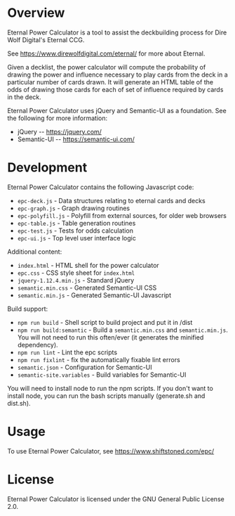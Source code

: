 # Overview

Eternal Power Calculator is a tool to assist the deckbuilding process
for Dire Wolf Digital's Eternal CCG.

See https://www.direwolfdigital.com/eternal/ for more about Eternal.

Given a decklist, the power calculator will compute the probability of
drawing the power and influence necessary to play cards from the deck
in a particular number of cards drawn.  It will generate an HTML table
of the odds of drawing those cards for each of set of influence
required by cards in the deck.

Eternal Power Calculator uses jQuery and Semantic-UI as a foundation.
See the following for more information:

* jQuery -- https://jquery.com/
* Semantic-UI -- https://semantic-ui.com/

# Development

Eternal Power Calculator contains the following Javascript code:

* `epc-deck.js` - Data structures relating to eternal cards and decks
* `epc-graph.js` - Graph drawing routines
* `epc-polyfill.js` - Polyfill from external sources, for older web browsers
* `epc-table.js` - Table generation routines
* `epc-test.js` - Tests for odds calculation
* `epc-ui.js` - Top level user interface logic

Additional content:

* `index.html` - HTML shell for the power calculator
* `epc.css` - CSS style sheet for `index.html`
* `jquery-1.12.4.min.js` - Standard jQuery
* `semantic.min.css` - Generated Semantic-UI CSS
* `semantic.min.js` - Generated Semantic-UI Javascript

Build support:

* `npm run build` - Shell script to build project and put it in /dist
* `npm run build:semantic` - Build a `semantic.min.css` and `semantic.min.js`. 
   You will not need to run this often/ever (it generates the minified dependency).
* `npm run lint` - Lint the epc scripts
* `npm run fixlint` - fix the automatically fixable lint errors
* `semantic.json` - Configuration for Semantic-UI 
* `semantic-site.variables` - Build variables for Semantic-UI

You will need to install node to run the npm scripts. If you don't want
to install node, you can run the bash scripts manually (generate.sh and dist.sh).

# Usage

To use Eternal Power Calculator, see https://www.shiftstoned.com/epc/

# License

Eternal Power Calculator is licensed under the GNU General Public License 2.0.
